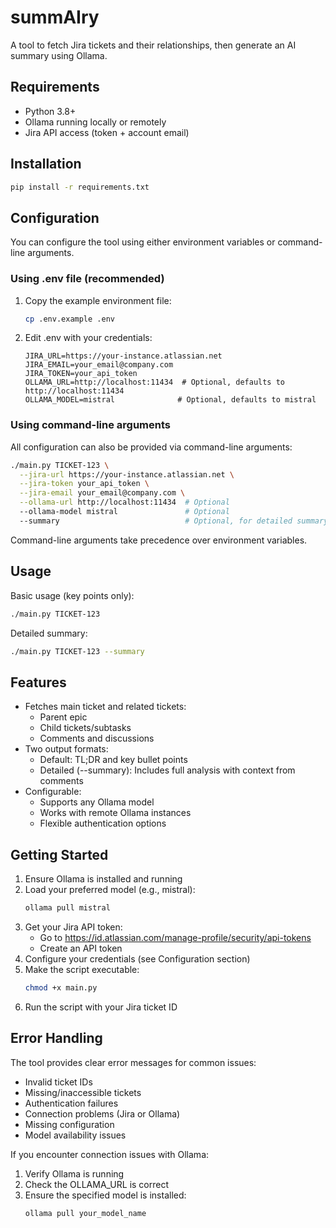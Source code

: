 # summAIry

A tool to fetch Jira tickets and their relationships, then generate an AI summary using Ollama.

## Requirements

- Python 3.8+
- Ollama running locally or remotely
- Jira API access (token + account email)

## Installation

```bash
pip install -r requirements.txt
```

## Configuration

You can configure the tool using either environment variables or command-line arguments.

### Using .env file (recommended)

1. Copy the example environment file:
   ```bash
   cp .env.example .env
   ```

2. Edit .env with your credentials:
   ```
   JIRA_URL=https://your-instance.atlassian.net
   JIRA_EMAIL=your_email@company.com
   JIRA_TOKEN=your_api_token
   OLLAMA_URL=http://localhost:11434  # Optional, defaults to http://localhost:11434
   OLLAMA_MODEL=mistral              # Optional, defaults to mistral
   ```

### Using command-line arguments

All configuration can also be provided via command-line arguments:

```bash
./main.py TICKET-123 \
  --jira-url https://your-instance.atlassian.net \
  --jira-token your_api_token \
  --jira-email your_email@company.com \
  --ollama-url http://localhost:11434  # Optional
  --ollama-model mistral               # Optional
  --summary                            # Optional, for detailed summary
```

Command-line arguments take precedence over environment variables.

## Usage

Basic usage (key points only):
```bash
./main.py TICKET-123
```

Detailed summary:
```bash
./main.py TICKET-123 --summary
```

## Features

- Fetches main ticket and related tickets:
  - Parent epic
  - Child tickets/subtasks
  - Comments and discussions
- Two output formats:
  - Default: TL;DR and key bullet points
  - Detailed (--summary): Includes full analysis with context from comments
- Configurable:
  - Supports any Ollama model
  - Works with remote Ollama instances
  - Flexible authentication options

## Getting Started

1. Ensure Ollama is installed and running
2. Load your preferred model (e.g., mistral):
   ```bash
   ollama pull mistral
   ```
3. Get your Jira API token:
   - Go to https://id.atlassian.com/manage-profile/security/api-tokens
   - Create an API token
4. Configure your credentials (see Configuration section)
5. Make the script executable:
   ```bash
   chmod +x main.py
   ```
6. Run the script with your Jira ticket ID

## Error Handling

The tool provides clear error messages for common issues:
- Invalid ticket IDs
- Missing/inaccessible tickets
- Authentication failures
- Connection problems (Jira or Ollama)
- Missing configuration
- Model availability issues

If you encounter connection issues with Ollama:
1. Verify Ollama is running
2. Check the OLLAMA_URL is correct
3. Ensure the specified model is installed:
   ```bash
   ollama pull your_model_name